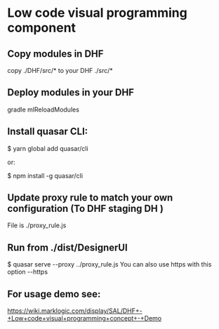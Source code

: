 # Low code visual programming component

## Copy modules in DHF
copy ./DHF/src/* to your DHF ./src/*

## Deploy modules in your DHF
gradle  mlReloadModules

## Install quasar CLI:

$ yarn global add quasar/cli

or:

$ npm install -g quasar/cli

## Update proxy rule to match your own configuration (To DHF staging DH )
File is ./proxy_rule.js

## Run from ./dist/DesignerUI

$ quasar serve --proxy ../proxy_rule.js
You can also use https with this option --https



## For usage demo see:
https://wiki.marklogic.com/display/SAL/DHF+-+Low+code+visual+programming+concept+-+Demo

